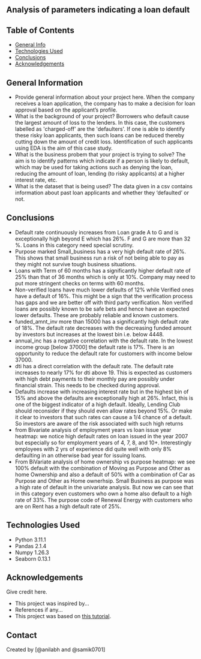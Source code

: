 ## Analysis of parameters indicating a loan default


## Table of Contents
* [General Info](#general-information)
* [Technologies Used](#technologies-used)
* [Conclusions](#conclusions)
* [Acknowledgements](#acknowledgements)

<!-- You can include any other section that is pertinent to your problem -->

## General Information
- Provide general information about your project here.
When the company receives a loan application, the company has to make a decision for loan approval based on the applicant’s profile. 
- What is the background of your project?
Borrowers who default cause the largest amount of loss to the lenders. In this case, the customers labelled as 'charged-off' are the 'defaulters'. 
If one is able to identify these risky loan applicants, then such loans can be reduced thereby cutting down the amount of credit loss. Identification of such applicants using EDA is the aim of this case study.
- What is the business probem that your project is trying to solve?
The aim is to identify patterns which indicate if a person is likely to default, which may be used for taking actions such as denying the loan, reducing the amount of loan, lending (to risky applicants) at a higher interest rate, etc.
- What is the dataset that is being used?
The data given in a csv contains information about past loan applicants and whether they ‘defaulted’ or not. 

<!-- You don't have to answer all the questions - just the ones relevant to your project. -->

## Conclusions
- Default rate continuously increases from Loan grade A to G and is exceptionally high beyond E which has 26%. F and G are more than 32 %. Loans in this category need special scrutiny.
- Purpose marked Small_business has a very high default rate of 26%. This shows that small business run a risk of not being able to pay as they might not survive tough business situations.
- Loans with Term of 60 months has a significantly higher default rate of 25% than that of 36 months which is only at 10%. Company may need to put more stringent checks on terms with 60 months.
-  Non-verified loans have much lower defaults of 12% while Verified ones have a default of 16%. This might be a sign that the verification process has gaps and we are better off with third party verification. Non verified loans are possibly known to be safe bets and hence have an expected lower defaults. These are probably reliable and known customers.
 - funded_amnt_inv more than 15000 has a significantly high default rate of 18%.
The default rate decreases with the decreasing funded amount by investors but increases at the lowest bin i.e. below 4448.
- annual_inc has a negative correlation with the default rate. In the lowest income group [below 37000] the default rate is 17%. There is an opportunity to reduce the default rate for customers with income below 37000.
- dti has a direct correlation with the default rate. The default rate increases to nearly 17% for dti above 19. This is expected as customers with high debt payments to their monthly pay are possibly under financial strain. This needs to be checked during approval.
- Defaults increase with increasing interest rate but in the highest bin of 15% and above the defaults are exceptionally high at 26%. Infact, this is one of the biggest indicator of a high default. Ideally, Lending Club should reconsider if they should even allow rates beyond 15%. Or make it clear to investors that such rates can cause a 1/4 chance of a default. So investors are aware of the risk associated with such high returns
- from Bivariate analysis of employment years vs loan issue year heatmap: we notice high default rates on loan issued in the year 2007 but especially so for employment years of 4, 7, 8, and 10+. Interestingly employees with 2 yrs of experience did quite well with only 8% defaulting in an otherwise bad year for issuing loans.
- From BiVariate analysis of home ownership vs purpose heatmap: we see 100% default with the combination of Moving as Purpose and Other as home Ownership and also a default of 50% with
 a combination of Car as Purpose and Other as Home ownerhsip. Small Business as purpose was a high rate of default in the univariate analysis. But now we can see that in this category even customers who own a home also default to a high rate of 33%. The purpose code of Renewal Energy with customers who are on Rent has a high default rate of 25%.
<!-- You don't have to answer all the questions - just the ones relevant to your project. -->


## Technologies Used
- Python 3.11.1
- Pandas 2.1.4
- Numpy 1.26.3 
- Seaborn 0.13.1

<!-- As the libraries versions keep on changing, it is recommended to mention the version of library used in this project -->

## Acknowledgements
Give credit here.
- This project was inspired by...
- References if any...
- This project was based on [this tutorial](https://www.example.com).


## Contact
Created by [@anilabh and @samik0701]


<!-- Optional -->
<!-- ## License -->
<!-- This project is open source and available under the [... License](). -->

<!-- You don't have to include all sections - just the one's relevant to your project -->